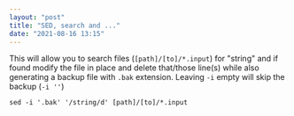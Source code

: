 ```yaml
---
layout: "post"
title: "SED, search and ..."
date: "2021-08-16 13:15"
---
```

This will allow you to search files (`[path]/[to]/*.input`) for "string" and if found modify the file in place and delete that/those line(s) while also generating a backup file with `.bak` extension. Leaving `-i` empty will skip the backup (`-i ''`)

`sed -i '.bak' '/string/d' [path]/[to]/*.input`
